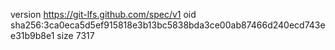version https://git-lfs.github.com/spec/v1
oid sha256:3ca0eca5d5ef915818e3b13bc5838bda3ce00ab87466d240ecd743ee31b9b8e1
size 7317
